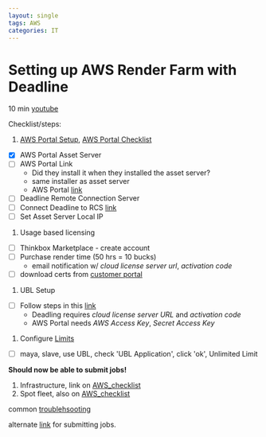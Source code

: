 ```yaml
---
layout: single
tags: AWS
categories: IT
---
```




# Setting up AWS Render Farm with Deadline


10 min [youtube](https://www.youtube.com/watch?v=niaQ1OWimoI)

Checklist/steps:
1.  [AWS Portal Setup][AWS_Portal], [AWS Portal Checklist][AWS_checklist]
  - [x] AWS Portal Asset Server
  - [ ] AWS Portal Link
    - Did they install it when they installed the asset server?
    - same installer as asset server
    - AWS Portal [link](https://docs.thinkboxsoftware.com/products/deadline/10.0/1_User%20Manual/manual/aws-portal-installing.html#aws-portal-link)
  - [ ] Deadline Remote Connection Server
  - [ ] Connect Deadline to RCS [link][deadline_to_rcs]
  - [ ] Set Asset Server Local IP
1. Usage based licensing
  - [ ] Thinkbox Marketplace - create account
  - [ ] Purchase render time (50 hrs = 10 bucks)
    - email notification w/ _cloud license server url_, _activation code_
  - [ ] download certs from [customer portal](https://thinkbox.flexnetoperations.com/control/tnkb/login?nextURL=%2Fcontrol%2Ftnkb%2Fpurchases)
1. UBL Setup
  - [ ] Follow steps in this [link][UBL_Setup]
    - Deadling requires _cloud license server URL_ and _activation code_
    - AWS Portal needs _AWS Access Key_, _Secret Access Key_
1. Configure [Limits][deadline_limits]
  - [ ] maya, slave, use UBL, check 'UBL Application', click 'ok', Unlimited Limit

__Should now be able to submit jobs!__

1. Infrastructure, link on [AWS_checklist][AWS_checklist]
1. Spot fleet, also on [AWS_checklist][AWS_checklist]

common [troublehsooting](https://docs.thinkboxsoftware.com/products/deadline/10.0/1_User%20Manual/manual/aws-portal-troubleshooting.html)

alternate [link](https://aws.amazon.com/blogs/media/rendering-with-aws-portal-in-thinkbox-deadline/) for submitting jobs.



[AWS_Portal]: "https://docs.thinkboxsoftware.com/products/deadline/10.0/1_User%20Manual/manual/aws-portal-setup-overview.html#aws-portal-setup-components-overview-ref-label"
[AWS_checklist]: "https://docs.thinkboxsoftware.com/products/deadline/10.0/1_User%20Manual/manual/aws-portal-setup-checklist.html"
[UBL_Setup]: "https://docs.thinkboxsoftware.com/products/deadline/10.0/1_User%20Manual/manual/aws-portal/licensing-setup.html#aws-portal-licensing-setup-ref-label"
[deadline_limits]: https://docs.thinkboxsoftware.com/products/deadline/10.0/1_User%20Manual/manual/aws-portal/configure-limits.html#aws-portal-configure-limits-ref-label
[deadline_to_rcs]: https://docs.thinkboxsoftware.com/products/deadline/10.0/1_User%20Manual/manual/aws-portal-configuring.html#specify-your-remote-connection-server
